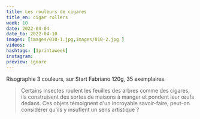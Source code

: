 ```yaml
---
title: Les rouleurs de cigares
title_en: cigar rollers
week: 10
date: 2022-04-04
date_to: 2022-04-10
images: [images/010-1.jpg,images/010-2.jpg ]
videos: 
hashtags: [1printaweek]
instagram: 
preview: ignore
---
```


Risographie 3 couleurs, sur Start Fabriano 120g, 35 exemplaires.

> Certains insectes roulent les feuilles des arbres comme des cigares, ils construisent des sortes de maisons à manger et pondent leur œufs dedans. Ces objets témoignent d'un incroyable savoir-faire, peut-on considérer qu'ils y insuflent un sens artistique ?




